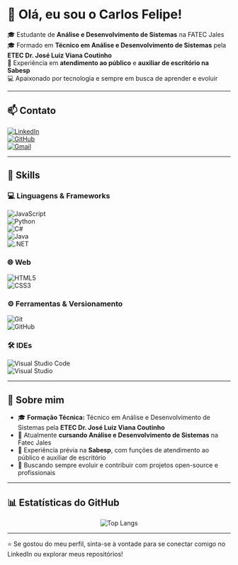 # 👋 Olá, eu sou o Carlos Felipe!  

🎓 Estudante de **Análise e Desenvolvimento de Sistemas** na FATEC Jales  
🎓 Formado em **Técnico em Análise e Desenvolvimento de Sistemas** pela **ETEC Dr. José Luiz Viana Coutinho**  
💼 Experiência em **atendimento ao público** e **auxiliar de escritório na Sabesp**  
💻 Apaixonado por tecnologia e sempre em busca de aprender e evoluir  

---

## 📫 Contato  

[![LinkedIn](https://img.shields.io/badge/LinkedIn-0077B5?style=for-the-badge&logo=linkedin&logoColor=white)](https://www.linkedin.com/in/carlosfelipes/)  
[![GitHub](https://img.shields.io/badge/GitHub-100000?style=for-the-badge&logo=github&logoColor=white)](https://github.com/CarlosFelipeS7)  
[![Gmail](https://img.shields.io/badge/Gmail-D14836?style=for-the-badge&logo=gmail&logoColor=white)](mailto:ccfelipe08@gmail.com)  

---

## 🚀 Skills  

### 💻 Linguagens & Frameworks  
![JavaScript](https://img.shields.io/badge/JavaScript-F7DF1E?style=for-the-badge&logo=javascript&logoColor=black)  
![Python](https://img.shields.io/badge/Python-3776AB?style=for-the-badge&logo=python&logoColor=white)  
![C#](https://img.shields.io/badge/C%23-239120?style=for-the-badge&logo=c-sharp&logoColor=white)  
![Java](https://img.shields.io/badge/Java-ED8B00?style=for-the-badge&logo=java&logoColor=white)  
![.NET](https://img.shields.io/badge/.NET-512BD4?style=for-the-badge&logo=dotnet&logoColor=white)  

### 🌐 Web  
![HTML5](https://img.shields.io/badge/HTML5-E34F26?style=for-the-badge&logo=html5&logoColor=white)  
![CSS3](https://img.shields.io/badge/CSS3-1572B6?style=for-the-badge&logo=css3&logoColor=white)  

### ⚙️ Ferramentas & Versionamento  
![Git](https://img.shields.io/badge/Git-F05032?style=for-the-badge&logo=git&logoColor=white)  
![GitHub](https://img.shields.io/badge/GitHub-181717?style=for-the-badge&logo=github&logoColor=white)  

### 🛠 IDEs  
![Visual Studio Code](https://img.shields.io/badge/VS%20Code-007ACC?style=for-the-badge&logo=visual-studio-code&logoColor=white)  
![Visual Studio](https://img.shields.io/badge/Visual%20Studio-5C2D91?style=for-the-badge&logo=visual-studio&logoColor=white)  

---

## 📌 Sobre mim  
- 🎓 **Formação Técnica:** Técnico em Análise e Desenvolvimento de Sistemas pela **ETEC Dr. José Luiz Viana Coutinho**  
- 📘 Atualmente **cursando Análise e Desenvolvimento de Sistemas** na Fatec Jales  
- 📍 Experiência prévia na **Sabesp**, com funções de atendimento ao público e auxiliar de escritório  
- 🚀 Buscando sempre evoluir e contribuir com projetos open-source e profissionais  

---

## 📊 Estatísticas do GitHub  

<div align="center">
  

![Top Langs](https://github-readme-stats.vercel.app/api/top-langs/?username=CarlosFelipeS7&layout=compact&theme=radical)  

</div>

---

⭐ Se gostou do meu perfil, sinta-se à vontade para se conectar comigo no LinkedIn ou explorar meus repositórios!
